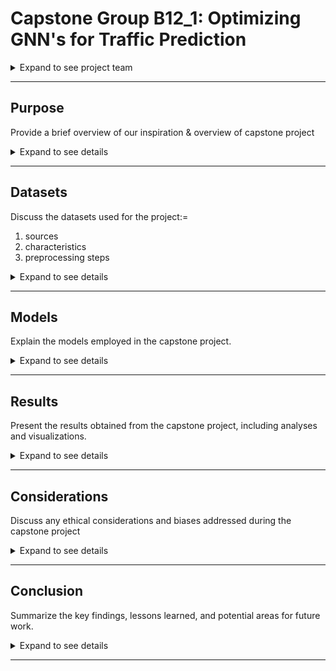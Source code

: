 
# Capstone Group B12_1: Optimizing GNN's for Traffic Prediction

<details>
  <summary>Expand to see project team</summary>
  
    - Sheena Patel <br/>
    - Ricky Miura <br/>
    - Gita Anand <br/>
    
</details>

---

## Purpose

Provide a brief overview of our inspiration & overview of capstone project

  <details>
    <summary>Expand to see details</summary>
  
      Your abstract content goes here.
  
  </details>

---

## Datasets

Discuss the datasets used for the project:=
1.  sources
2.  characteristics
3.  preprocessing steps

<details>
  <summary>Expand to see details</summary>

    - Data Collection from Caltrans PeMS <br/>
      - Describe the data collection process <br/>
    - Data Preprocessing: Traffic Data into Traffic Graphs <br/>
      - Describe the data collection process <br/>
        - Nodes <br/>
          - Baseline <br/>
          - Complex <br/>
        - Edges <br/>
          - Baseline <br/>
          - Complex <br/>
    - Dataset of Multiple Graph Signals <br/>
      - Type 1 <br/>
      - Type 2 <br/>
      - Type 3 <br/>

</details>

---

## Models

Explain the models employed in the capstone project.

<details>
  <summary>Expand to see details</summary>

  ### Basseline Model
  - Explain the ST-GAT model and baseline overview layers

  ### Complex
  - Discuss other complex model implementation

</details>

---

## Results

Present the results obtained from the capstone project, including analyses and visualizations.

<details>
  <summary>Expand to see details</summary>

  Your results content goes here.

</details>

---

## Considerations

Discuss any ethical considerations and biases addressed during the capstone project

<details>
  <summary>Expand to see details</summary>

    Insert ethics and biases

</details>

---

## Conclusion

Summarize the key findings, lessons learned, and potential areas for future work.

<details>
  <summary>Expand to see details</summary>

    Conclusion, next steps, real-world applications

</details>

---

